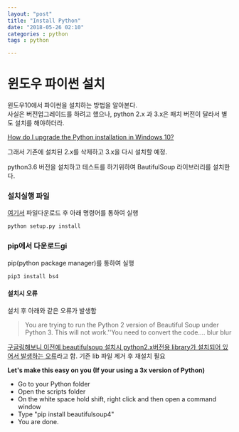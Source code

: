 ```yaml
---
layout: "post"
title: "Install Python"
date: "2018-05-26 02:10"
categories : python
tags : python

---
```


# 윈도우 파이썬 설치

윈도우10에서 파이썬을 설치하는 방법을 알아본다.<br>
사실은 버전업그레이드를 하려고 했으나, python 2.x 과 3.x은 패치 버전이 달라서 별도 설치를 해야하더라.

[How do I upgrade the Python installation in Windows 10?
](https://stackoverflow.com/questions/45137395/how-do-i-upgrade-the-python-installation-in-windows-10)

그래서 기존에 설치된 2.x를 삭제하고 3.x을 다시 설치할 예정.

python3.6 버전을 설치하고 테스트를 하기위하여 BautifulSoup 라이브러리를 설치한다.



### 설치실행 파일
[여기서](https://www.crummy.com/software/BeautifulSoup/bs4/download/4.6/) 파일다운로드 후 아래 명령어를 통하여 실행
```python
python setup.py install
```

### pip에서 다운로드gi
pip(python package manager)를 통하여 실행

```python
pip3 install bs4
```

#### 설치시 오류
설치 후 아래와 같은 오류가 발생함
>You are trying to run the Python 2 version of Beautiful Soup under Python 3. This will not work.''You need to convert the code.... blur blur

[구글링해보니 이전에 beautifulsoup 설치시 python2.x버전용 library가 설치되어 있어서 발생하는 오류](https://stackoverflow.com/questions/31730053/python-3-4-installing-bs4-running-python2-not-python3)라고 함.
기존 lib 파일 제거 후 재설치 필요


**Let's make this easy on you (If your using a 3x version of Python)**

- Go to your Python folder
- Open the scripts folder
- On the white space hold shift, right click and then open a command window
- Type "pip install beautifulsoup4"
- You are done.
